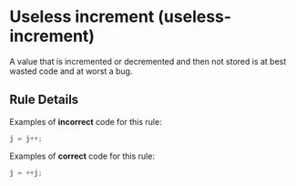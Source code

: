 # Useless increment (useless-increment)

A value that is incremented or decremented and then not stored is at best wasted code and at worst a bug.

## Rule Details

Examples of **incorrect** code for this rule:

```js
j = j++;
```

Examples of **correct** code for this rule:

```js
j = ++j;
```
